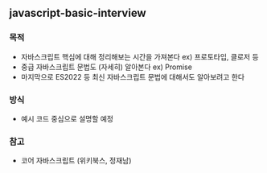 ## javascript-basic-interview

### 목적

- 자바스크립트 핵심에 대해 정리해보는 시간을 가져본다 ex) 프로토타입, 클로저 등
- 중급 자바스크립트 문법도 (자세히) 알아본다 ex) Promise
- 마지막으로 ES2022 등 최신 자바스크립트 문법에 대해서도 알아보려고 한다

### 방식

- 예시 코드 중심으로 설명할 예정

### 참고

- 코어 자바스크립트 (위키북스, 정재남)
